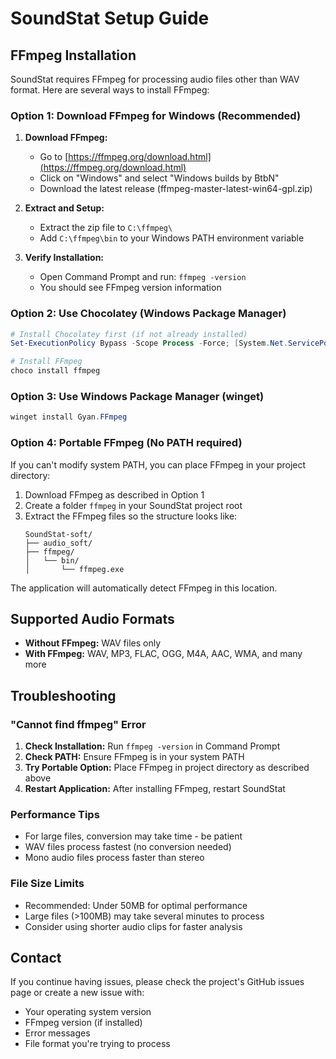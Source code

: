 # SoundStat Setup Guide

## FFmpeg Installation

SoundStat requires FFmpeg for processing audio files other than WAV format. Here are several ways to install FFmpeg:

### Option 1: Download FFmpeg for Windows (Recommended)

1. **Download FFmpeg:**
   - Go to [https://ffmpeg.org/download.html](https://ffmpeg.org/download.html)
   - Click on "Windows" and select "Windows builds by BtbN"
   - Download the latest release (ffmpeg-master-latest-win64-gpl.zip)

2. **Extract and Setup:**
   - Extract the zip file to `C:\ffmpeg\`
   - Add `C:\ffmpeg\bin` to your Windows PATH environment variable

3. **Verify Installation:**
   - Open Command Prompt and run: `ffmpeg -version`
   - You should see FFmpeg version information

### Option 2: Use Chocolatey (Windows Package Manager)

```powershell
# Install Chocolatey first (if not already installed)
Set-ExecutionPolicy Bypass -Scope Process -Force; [System.Net.ServicePointManager]::SecurityProtocol = [System.Net.ServicePointManager]::SecurityProtocol -bor 3072; iex ((New-Object System.Net.WebClient).DownloadString('https://community.chocolatey.org/install.ps1'))

# Install FFmpeg
choco install ffmpeg
```

### Option 3: Use Windows Package Manager (winget)

```powershell
winget install Gyan.FFmpeg
```

### Option 4: Portable FFmpeg (No PATH required)

If you can't modify system PATH, you can place FFmpeg in your project directory:

1. Download FFmpeg as described in Option 1
2. Create a folder `ffmpeg` in your SoundStat project root
3. Extract the FFmpeg files so the structure looks like:
   ```
   SoundStat-soft/
   ├── audio_soft/
   ├── ffmpeg/
   │   └── bin/
   │       └── ffmpeg.exe
   ```

The application will automatically detect FFmpeg in this location.

## Supported Audio Formats

- **Without FFmpeg:** WAV files only
- **With FFmpeg:** WAV, MP3, FLAC, OGG, M4A, AAC, WMA, and many more

## Troubleshooting

### "Cannot find ffmpeg" Error

1. **Check Installation:** Run `ffmpeg -version` in Command Prompt
2. **Check PATH:** Ensure FFmpeg is in your system PATH
3. **Try Portable Option:** Place FFmpeg in project directory as described above
4. **Restart Application:** After installing FFmpeg, restart SoundStat

### Performance Tips

- For large files, conversion may take time - be patient
- WAV files process fastest (no conversion needed)
- Mono audio files process faster than stereo

### File Size Limits

- Recommended: Under 50MB for optimal performance
- Large files (>100MB) may take several minutes to process
- Consider using shorter audio clips for faster analysis

## Contact

If you continue having issues, please check the project's GitHub issues page or create a new issue with:
- Your operating system version
- FFmpeg version (if installed)
- Error messages
- File format you're trying to process
